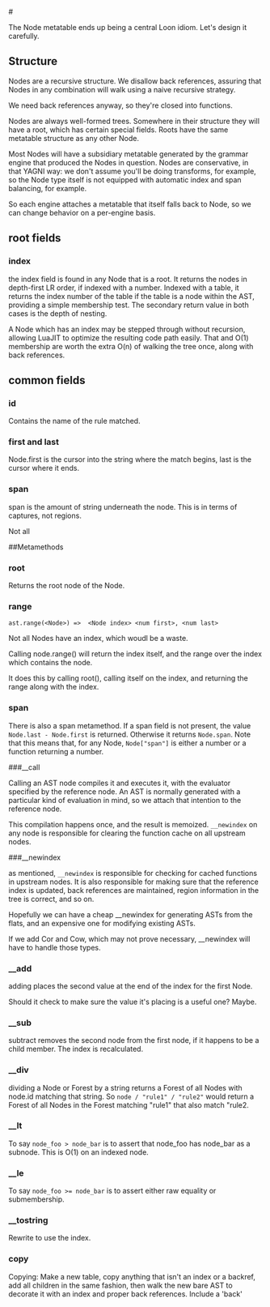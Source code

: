 #<Node>

The Node metatable ends up being a central Loon idiom. Let's design it carefully.

## Structure 

Nodes are a recursive structure. We disallow back references, assuring that Nodes in any combination will walk using a naive recursive strategy.

We need back references anyway, so they're closed into functions.

Nodes are always well-formed trees. Somewhere in their structure they will have a root, which has certain special fields. Roots have the same metatable structure as any other Node. 

Most Nodes will have a subsidiary metatable generated by the grammar engine that produced the Nodes in question. Nodes are conservative, in that YAGNI way: we don't assume you'll be doing transforms, for example, so the Node type itself is not equipped with automatic index and span balancing, for example. 

So each engine attaches a metatable that itself falls back to Node, so we can change behavior on a per-engine basis.  

## root fields

### index

the index field is found in any Node that is a root. It returns the nodes in depth-first LR order, if indexed with a number. Indexed with a table, it returns the index number of the table if the table is a node within the AST, providing a simple membership test. The secondary return value in both cases is the depth of nesting. 

A Node which has an index may be stepped through without recursion, allowing LuaJIT to optimize the resulting code path easily. That and O(1) membership are worth the extra O(n) of walking the tree once, along with back references. 


## common fields

### id
 
Contains the name of the rule matched. 

### first and last

Node.first is the cursor into the string where the match begins, last is the cursor where it ends. 

### span

span is the amount of string underneath the node. This is in terms of captures, not regions. 

Not all 

##Metamethods

### root

Returns the root node of the Node. 

### range

` ast.range(<Node>) =>  <Node index> <num first>, <num last> `

Not all Nodes have an index, which woudl be a waste.

Calling node.range() will return the index itself, and the range over the index which contains the node. 

It does this by calling root(), calling itself on the index, and returning the range along with the index. 

### span

There is also a span metamethod. If a span field is not present, the value `Node.last - Node.first` is returned. Otherwise it returns `Node.span`. Note that this means that, for any Node, `Node["span"]` is either a number or a function returning a number. 

###__call

Calling an AST node compiles it and executes it, with the evaluator specified by the reference node. An AST is normally generated with a particular kind of evaluation in mind, so we attach that intention to the reference node. 

This compilation happens once, and the result is memoized. `__newindex` on any node is responsible for clearing the function cache on all upstream nodes. 

###__newindex

as mentioned, `__newindex` is responsible for checking for cached functions in upstream nodes. It is also responsible for making sure that the reference index is updated, back references are maintained, region information in the tree is correct, and so on. 

Hopefully we can have a cheap __newindex for generating ASTs from the flats, and an expensive one for modifying existing ASTs.

If we add Cor and Cow, which may not prove necessary, __newindex will have to handle those types. 

### __add

adding places the second value at the end of the index for the first Node.

Should it check to make sure the value it's placing is a useful one? Maybe.

### __sub

subtract removes the second node from the first node, if it happens to be a child member. The index is recalculated. 

### __div

dividing a Node or Forest by a string returns a Forest of all Nodes with node.id matching that string. So ` node / "rule1" / "rule2" ` would return a Forest of all Nodes in the Forest matching "rule1" that also match "rule2.

### __lt

To say `node_foo > node_bar` is to assert that node_foo has node_bar as a subnode. This is O(1) on an indexed node. 

### __le

To say `node_foo >= node_bar` is to assert either raw equality or submembership. 

### __tostring

Rewrite to use the index. 


### copy

Copying: Make a new table, copy anything that isn't an index or a backref, add all children in the same fashion, then walk the new bare AST to decorate it with an index and proper back references. Include a 'back' 
